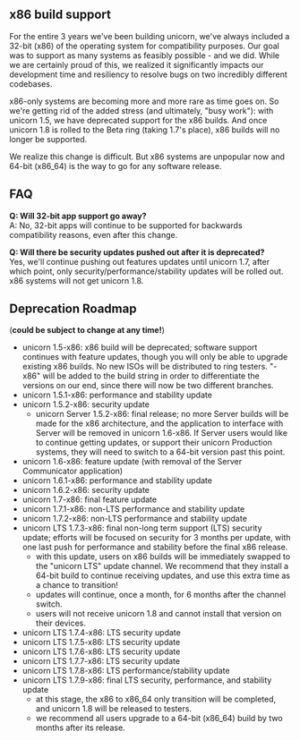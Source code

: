 ## x86 build support
For the entire 3 years we've been building unicorn, we've always included a 32-bit (x86) of the operating system for compatibility purposes. Our goal was to support as many systems as feasibly possible - and we did. While we are certainly proud of this, we realized it significantly impacts our development time and resiliency to resolve bugs on two incredibly different codebases. 

x86-only systems are becoming more and more rare as time goes on. So we're getting rid of the added stress (and ultimately, "busy work"): with unicorn 1.5, we have deprecated support for the x86 builds. And once unicorn 1.8 is rolled to the Beta ring (taking 1.7's place), x86 builds will no longer be supported.

We realize this change is difficult. But x86 systems are unpopular now and 64-bit (x86_64) is the way to go for any software release.

## FAQ
**Q: Will 32-bit app support go away?**  
A: No, 32-bit apps will continue to be supported for backwards compatibility reasons, even after this change.

**Q: Will there be security updates pushed out after it is deprecated?**  
Yes, we'll continue pushing out features updates until unicorn 1.7, after which point, only security/performance/stability updates will be rolled out. x86 systems will not get unicorn 1.8.

## Deprecation Roadmap
(**could be subject to change at any time!**)
- unicorn 1.5-x86: x86 build will be deprecated; software support continues with feature updates, though you will only be able to upgrade existing x86 builds. No new ISOs will be distributed to ring testers. "-x86" will be added to the build string in order to differentiate the versions on our end, since there will now be two different branches.
- unicorn 1.5.1-x86: performance and stability update
- unicorn 1.5.2-x86: security update
  - unicorn Server 1.5.2-x86: final release; no more Server builds will be made for the x86 architecture, and the application to interface with Server will be removed in unicorn 1.6-x86. If Server users would like to continue getting updates, or support their unicorn Production systems, they will need to switch to a 64-bit version past this point.
- unicorn 1.6-x86: feature update (with removal of the Server Communicator application)
- unicorn 1.6.1-x86: performance and stability update
- unicorn 1.6.2-x86: security update
- unicorn 1.7-x86: final feature update
- unicorn 1.7.1-x86: non-LTS performance and stability update
- unicorn 1.7.2-x86: non-LTS performance and stability update
- unicorn LTS 1.7.3-x86: final non-long term support (LTS) security update; efforts will be focused on security for 3 months per update, with one last push for performance and stability before the final x86 release.
  - with this update, users on x86 builds will be immediately swapped to the "unicorn LTS" update channel. We recommend that they install a 64-bit build to continue receiving updates, and use this extra time as a chance to transition!
  - updates will continue, once a month, for 6 months after the channel switch.
  - users will not receive unicorn 1.8 and cannot install that version on their devices.
- unicorn LTS 1.7.4-x86: LTS security update
- unicorn LTS 1.7.5-x86: LTS security update
- unicorn LTS 1.7.6-x86: LTS security update
- unicorn LTS 1.7.7-x86: LTS security update
- unicorn LTS 1.7.8-x86: LTS performance/stability update
- unicorn LTS 1.7.9-x86: final LTS security, performance, and stability update
  - at this stage, the x86 to x86_64 only transition will be completed, and unicorn 1.8 will be released to testers.
  - we recommend all users upgrade to a 64-bit (x86_64) build by two months after its release.